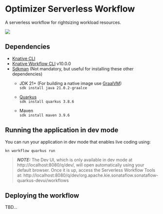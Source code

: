 
# Optimizer Serverless Workflow
A serverless workflow for rightsizing workload resources.

![](./src/main/resources/optimize.svg)

## Dependencies
- [Knative CLI](https://knative.dev/docs/client/install-kn/)
- [Knative Workflow CLI](https://sonataflow.org/serverlessworkflow/latest/testing-and-troubleshooting/kn-plugin-workflow-overview.html) v10.0.0
- [Sdkman](https://sdkman.io/install/) (Not mandatory, but useful for installing these other dependencies)
  - JDK 21+ (For building a native image use [GraalVM](https://www.graalvm.org/))  
  `sdk install java 21.0.2-graalce`
  
  - [Quarkus](https://quarkus.io)  
  `sdk install quarkus 3.8.6`
  
  - Maven  
  `sdk install maven 3.9.6`
  

## Running the application in dev mode

You can run your application in dev mode that enables live coding using:
```shell script
kn workflow quarkus run
```

> **_NOTE:_**  The Dev UI, which is only available in dev mode at http://localhost:8080/q/dev/, will open automatically using your default browser. Once it is up, access the Serverless Workflow Tools at: http://localhost:8080/q/dev/org.apache.kie.sonataflow.sonataflow-quarkus-devui/workflows

## Deploying the workflow
TBD...